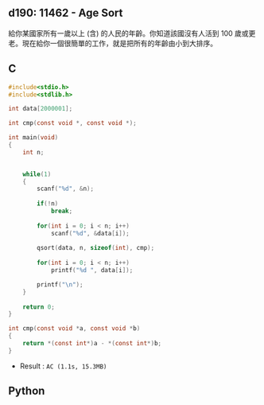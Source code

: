 ## d190: 11462 - Age Sort
給你某國家所有一歲以上 (含) 的人民的年齡。你知道該國沒有人活到 100 歲或更老。現在給你一個很簡單的工作，就是把所有的年齡由小到大排序。

## C
```C
#include<stdio.h>
#include<stdlib.h>

int data[2000001];

int cmp(const void *, const void *);

int main(void)
{
	int n;

	
	while(1)
	{
		scanf("%d", &n);
		
		if(!n)
			break;
			
		for(int i = 0; i < n; i++)
			scanf("%d", &data[i]);
			
		qsort(data, n, sizeof(int), cmp);
		
		for(int i = 0; i < n; i++)
			printf("%d ", data[i]);

		printf("\n");
	}
	
	return 0;	
}

int cmp(const void *a, const void *b)
{
    return *(const int*)a - *(const int*)b;
}
```
 * Result : `AC (1.1s, 15.3MB)`

## Python
